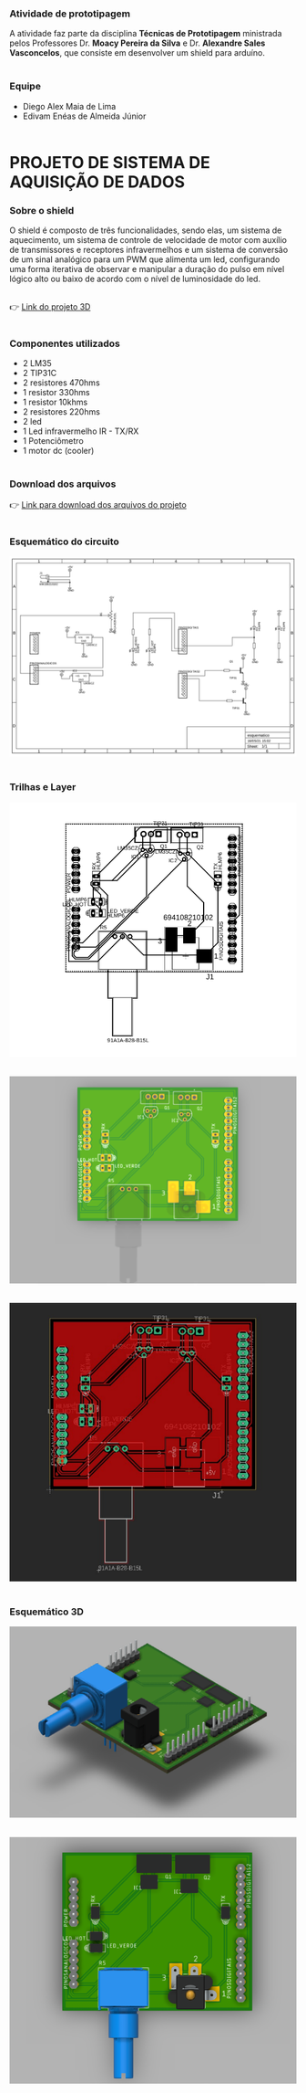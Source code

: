 ### Atividade de prototipagem

A atividade faz parte da disciplina **Técnicas de Prototipagem** ministrada pelos Professores Dr. **Moacy Pereira da Silva** e Dr. **Alexandre Sales Vasconcelos**, que consiste em desenvolver um shield para arduíno.<br /><br />

### Equipe

-   Diego Alex Maia de Lima
-   Edivam Enéas de Almeida Júnior<br /><br />

# PROJETO DE SISTEMA DE AQUISIÇÃO DE DADOS

### Sobre o shield

O shield é composto de três funcionalidades, sendo elas, um sistema de aquecimento, um sistema de controle de velocidade de motor com auxílio de transmissores e receptores infravermelhos e um sistema de conversão de um sinal analógico para um PWM que alimenta um led, configurando uma forma iterativa de observar e manipular a duração do pulso em nível lógico alto ou baixo de acordo com o nível de luminosidade do led.<br /><br />

👉 <a href="https://a360.co/3w6mWB6" target="_blank">Link do projeto 3D</a><br /><br />

### Componentes utilizados

- 2 LM35
- 2 TIP31C
- 2 resistores 470hms
- 1 resistor 330hms
- 1 resistor 10khms
- 2 resistores 220hms
- 2 led
- 1 Led infravermelho IR - TX/RX
- 1 Potenciômetro 
- 1 motor dc (cooler)<br /><br />

### Download dos arquivos

👉 <a href="https://github.com/venzel/shield_dados/raw/master/arquivos/pcb/esquematico.zip" target="_blank">Link para download dos arquivos do projeto</a><br /><br />

### Esquemático do circuito

<img src="./arquivos/imagens/esq.png" /><br /><br />

### Trilhas e Layer

<img src="./arquivos/imagens/trilhas.png" /><br /><br />

<img src="./arquivos/imagens/layer.png" /><br /><br />

<img src="./arquivos/imagens/lay.png" /><br /><br />

### Esquemático 3D

<img src="./arquivos/imagens/shield.png" /><br /><br />

<img src="./arquivos/imagens/front.png" />